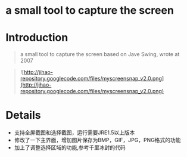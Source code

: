 # a small tool to capture the screen

# Introduction #
> a small tool to capture the screen based on Jave Swing, wrote at 2007

> ![http://jihao-repository.googlecode.com/files/myscreensnap_v2.0.png](http://jihao-repository.googlecode.com/files/myscreensnap_v2.0.png)

# Details #

  * 支持全屏截图和选择截图，运行需要JRE1.5以上版本
  * 修改了一下主界面，增加图片保存为BMP，GIF，JPG，PNG格式的功能
  * 加上了调整选择区域的功能,参考千里冰封的代码